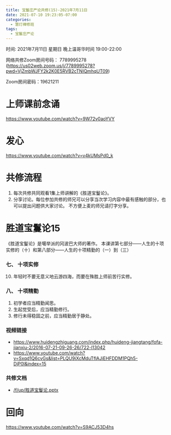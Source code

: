 ```yaml
---
title: 宝鬘庄严论共修(15)-2021年7月11日
date: 2021-07-10 19:23:05-07:00
categories:
  - 慧灯禅修班
tags:
  - 宝鬘庄严论
---
```

<!--StartFragment-->
时间: 2021年7月11日 星期日 晚上温哥华时间 19:00-22:00

网络共修Zoom房间号码： 7789995278 (<https://us02web.zoom.us/j/7789995278?pwd=VjZmbWJFY2k2K0E5RVB2cTNIQmhqUT09>)

Zoom房间密码：19621211

# 上师课前念诵

<https://www.youtube.com/watch?v=9W72v0aoYVY>

# 发心

<https://www.youtube.com/watch?v=v4kUMsPd0_k>

# 共修流程

1. 每次共修共同观看1集上师讲解的《胜道宝鬘论》。
2. 分享讨论。每位参加共修的师兄可以分享当次学习内容中最有感触的部分，也可以提出问题供大家讨论。 不方便上麦的师兄请打字分享。

# 胜道宝鬘论15

《胜道宝鬘论》是噶举派的冈波巴大师的著作。 本课讲第七部分——人生的十项实修的（十）和第八部分——人生的十项精勤的（一）到（三）


### 七、 十项实修
10. 年轻时不要无意义地云游四海，而要在殊胜上师前苦行实修。
### 八、 十项精勤
1. 初学者应当精勤闻思。
2. 生起觉受后，应当精勤修行。
3. 修行未得稳固之前，应当精勤居于静处。


### 视频链接

* <https://www.huidengzhiguang.com/index.php/huideng-jiangtang/fofa-jianxiu-2/2016-07-21-09-26-26/722-l13042>
* <https://www.youtube.com/watch?v=Sxqd1Q6cvGs&list=PLQU9iXcMduTflAJiEHFDDM1PQh5-DjP0l&index=15>

### 共修文档

* [/f/up/胜道宝鬘论.pptx](https://s3.ca-central-1.wasabisys.com/hddata/f.huidengchanxiu.net/hdv/f/up/%E8%83%9C%E9%81%93%E5%AE%9D%E9%AC%98%E8%AE%BA.pptx)


# 回向

<https://www.youtube.com/watch?v=S9ACJ53D4hs>

<!--EndFragment-->

